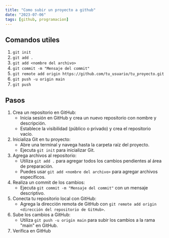 ```yaml
---
title: "Como subir un proyecto a github"
date: "2023-07-06"
tags: [github, programacion]
---
```


## Comandos utiles
1. `git init`
2. `git add .`
3. `git add <nombre del archivo>`
4. `git commit -m "Mensaje del commit"`
5. `git remote add origin https://github.com/tu_usuario/tu_proyecto.git`
6. `git push -u origin main`
7. `git push`

## Pasos
1. Crea un repositorio en GitHub:
	- Inicia sesión en GitHub y crea un nuevo repositorio con nombre y descripción.
	- Establece la visibilidad (público o privado) y crea el repositorio vacío.
2. Inicializa Git en tu proyecto:
	- Abre una terminal y navega hasta la carpeta raíz del proyecto.
	- Ejecuta `git init` para inicializar Git.
3. Agrega archivos al repositorio:
	- Utiliza `git add .` para agregar todos los cambios pendientes al área de preparación.
	- Puedes usar `git add <nombre del archivo>` para agregar archivos específicos.
4. Realiza un commit de los cambios:
	- Ejecuta `git commit -m "Mensaje del commit"` con un mensaje descriptivo.
5. Conecta tu repositorio local con GitHub:
	- Agrega la dirección remota de GitHub con `git remote add origin <dirección del repositorio de GitHub>`.
6. Sube los cambios a GitHub:
	- Utiliza `git push -u origin main` para subir los cambios a la rama "main" en GitHub.
7. Verifica en GitHub
